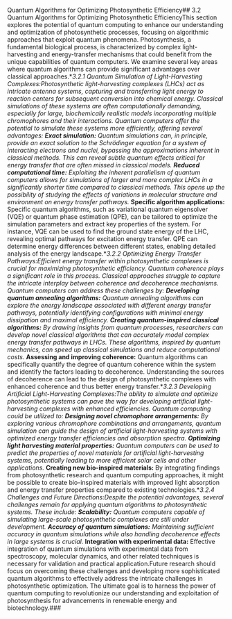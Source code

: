Quantum Algorithms for Optimizing Photosynthetic Efficiency## 3.2 Quantum Algorithms for Optimizing Photosynthetic EfficiencyThis section explores the potential of quantum computing to enhance our understanding and optimization of photosynthetic processes, focusing on algorithmic approaches that exploit quantum phenomena.  Photosynthesis, a fundamental biological process, is characterized by complex light-harvesting and energy-transfer mechanisms that could benefit from the unique capabilities of quantum computers.  We examine several key areas where quantum algorithms can provide significant advantages over classical approaches.**3.2.1  Quantum Simulation of Light-Harvesting Complexes:**Photosynthetic light-harvesting complexes (LHCs) act as intricate antenna systems, capturing and transferring light energy to reaction centers for subsequent conversion into chemical energy.  Classical simulations of these systems are often computationally demanding, especially for large, biochemically realistic models incorporating multiple chromophores and their interactions.  Quantum computers offer the potential to simulate these systems more efficiently, offering several advantages:* **Exact simulation:** Quantum simulations can, in principle, provide an exact solution to the Schrödinger equation for a system of interacting electrons and nuclei, bypassing the approximations inherent in classical methods. This can reveal subtle quantum effects critical for energy transfer that are often missed in classical models.* **Reduced computational time:** Exploiting the inherent parallelism of quantum computers allows for simulations of larger and more complex LHCs in a significantly shorter time compared to classical methods. This opens up the possibility of studying the effects of variations in molecular structure and environment on energy transfer pathways.* **Specific algorithm applications:**  Specific quantum algorithms, such as variational quantum eigensolver (VQE) or quantum phase estimation (QPE), can be tailored to optimize the simulation parameters and extract key properties of the system.  For instance, VQE can be used to find the ground state energy of the LHC, revealing optimal pathways for excitation energy transfer. QPE can determine energy differences between different states, enabling detailed analysis of the energy landscape.**3.2.2  Optimizing Energy Transfer Pathways:**Efficient energy transfer within photosynthetic complexes is crucial for maximizing photosynthetic efficiency.  Quantum coherence plays a significant role in this process.  Classical approaches struggle to capture the intricate interplay between coherence and decoherence mechanisms. Quantum computers can address these challenges by:* **Developing quantum annealing algorithms:** Quantum annealing algorithms can explore the energy landscape associated with different energy transfer pathways, potentially identifying configurations with minimal energy dissipation and maximal efficiency.* **Creating quantum-inspired classical algorithms:** By drawing insights from quantum processes, researchers can develop novel classical algorithms that can accurately model complex energy transfer pathways in LHCs. These algorithms, inspired by quantum mechanics, can speed up classical simulations and reduce computational costs.* **Assessing and improving coherence:**  Quantum algorithms can specifically quantify the degree of quantum coherence within the system and identify the factors leading to decoherence.  Understanding the sources of decoherence can lead to the design of photosynthetic complexes with enhanced coherence and thus better energy transfer.**3.2.3  Developing Artificial Light-Harvesting Complexes:**The ability to simulate and optimize photosynthetic systems can pave the way for developing artificial light-harvesting complexes with enhanced efficiencies.  Quantum computing could be utilized to:* **Designing novel chromophore arrangements:** By exploring various chromophore combinations and arrangements, quantum simulation can guide the design of artificial light-harvesting systems with optimized energy transfer efficiencies and absorption spectra.* **Optimizing light harvesting material properties:** Quantum computers can be used to predict the properties of novel materials for artificial light-harvesting systems, potentially leading to more efficient solar cells and other applications.* **Creating new bio-inspired materials:** By integrating findings from photosynthetic research and quantum computing approaches, it might be possible to create bio-inspired materials with improved light absorption and energy transfer properties compared to existing technologies.**3.2.4  Challenges and Future Directions:**Despite the potential advantages, several challenges remain for applying quantum algorithms to photosynthetic systems. These include:* **Scalability:**  Quantum computers capable of simulating large-scale photosynthetic complexes are still under development.* **Accuracy of quantum simulations:**  Maintaining sufficient accuracy in quantum simulations while also handling decoherence effects in large systems is crucial.* **Integration with experimental data:** Effective integration of quantum simulations with experimental data from spectroscopy, molecular dynamics, and other related techniques is necessary for validation and practical application.Future research should focus on overcoming these challenges and developing more sophisticated quantum algorithms to effectively address the intricate challenges in photosynthetic optimization. The ultimate goal is to harness the power of quantum computing to revolutionize our understanding and exploitation of photosynthesis for advancements in renewable energy and biotechnology.###